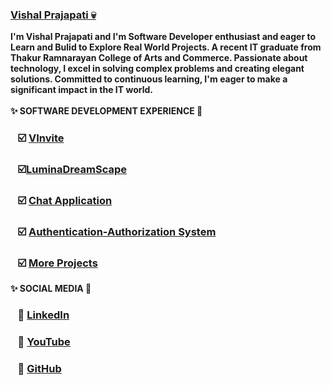 ### <b><a href="https://github.com/Vishlu" >Vishal Prajapati 💀 </a> 
I'm Vishal Prajapati and I'm Software Developer enthusiast and eager to Learn and Bulid to Explore Real World Projects. A recent IT graduate from Thakur Ramnarayan College of Arts and Commerce. Passionate about technology, I excel in solving complex problems and creating elegant solutions. Committed to continuous learning, I'm eager to make a significant impact in the IT world. <br><br>
<b> ✨ SOFTWARE DEVELOPMENT EXPERIENCE 👋<b>
### &nbsp;&nbsp;&nbsp;☑️ <a href="https://github.com/Vishlu/VInvite.git" >VInvite</a>
### &nbsp;&nbsp;&nbsp;☑️<a href="https://github.com/Vishlu/LuminaDreamScape.git" >LuminaDreamScape</a>
### &nbsp;&nbsp;&nbsp;☑️ <a href="https://github.com/Vishlu/Chat-Program.git" >Chat Application</a>
### &nbsp;&nbsp;&nbsp;☑️ <a href="https://github.com/Vishlu/Authentication-Authorization.git" >Authentication-Authorization System</a>
### &nbsp;&nbsp;&nbsp;☑️ <a href="https://github.com/Vishlu?tab=repositories" >More Projects</a>


  <b> ✨ SOCIAL MEDIA 👋<b>
### &nbsp;&nbsp;&nbsp;🔗 <a href="linkedin.com/in/vishal-prajapati17" >LinkedIn</a>
### &nbsp;&nbsp;&nbsp;🔗 <a href="https://youtube.com/@VishalPrajapati-xp9iw?si=dUkpJXPg7lmPu7JZ" >YouTube</a>
### &nbsp;&nbsp;&nbsp;🔗 <a href="https://github.com/Vishlu" >GitHub</a>

<!--
**Vishlu/Vishlu** is a ✨ _special_ ✨ repository because its `README.md` (this file) appears on your GitHub profile.

Here are some ideas to get you started:

- 🔭 I’m currently working on ...
- 🌱 I’m currently learning ...
- 👯 I’m looking to collaborate on ...
- 🤔 I’m looking for help with ...
- 💬 Ask me about ...
- 📫 How to reach me: ...
- 😄 Pronouns: ...
- ⚡ Fun fact: ...
-->
